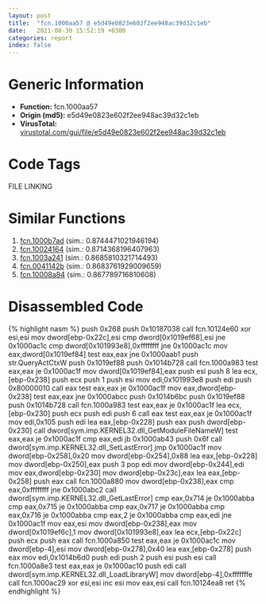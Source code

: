 ```yaml
---
layout: post
title:  "fcn.1000aa57 @ e5d49e0823e602f2ee948ac39d32c1eb"
date:   2021-08-30 15:52:19 +0300
categories: report
index: false
---
```


# Generic Information
- **Function:** fcn.1000aa57
- **Origin (md5):** e5d49e0823e602f2ee948ac39d32c1eb
- **VirusTotal:** [virustotal.com/gui/file/e5d49e0823e602f2ee948ac39d32c1eb][virustotal_ref]

# Code Tags
<span class="tag" id="FILE">FILE</span>
<span class="tag" id="LINKING">LINKING</span>


# Similar Functions

1. [fcn.1000b7ad][similar_1_ref] (sim.: 0.8744471021946194)
2. [fcn.10024164][similar_2_ref] (sim.: 0.8714368196407963)
3. [fcn.1003a241][similar_3_ref] (sim.: 0.8685810321714493)
4. [fcn.0041142b][similar_4_ref] (sim.: 0.8683761929009659)
5. [fcn.10008a84][similar_5_ref] (sim.: 0.867789716810608)


# Disassembled Code

{% highlight nasm %}
push 0x268
push 0x10187038
call fcn.10124e60
xor esi,esi
mov dword[ebp-0x22c],esi
cmp dword[0x1019ef68],esi
jne 0x1000ac1c
cmp dword[0x101993e8],0xffffffff
jne 0x1000ac1c
mov eax,dword[0x1019ef84]
test eax,eax
jne 0x1000aab1
push str.QueryActCtxW
push 0x1019ef88
push 0x1014b728
call fcn.1000a983
test eax,eax
je 0x1000ac1f
mov dword[0x1019ef84],eax
push esi
push 8
lea ecx,[ebp-0x238]
push ecx
push 1
push esi
mov edi,0x101993e8
push edi
push 0x80000010
call eax
test eax,eax
je 0x1000ac1f
mov eax,dword[ebp-0x238]
test eax,eax
jne 0x1000abcc
push 0x1014b6bc
push 0x1019ef88
push 0x1014b728
call fcn.1000a983
test eax,eax
je 0x1000ac1f
lea ecx,[ebp-0x230]
push ecx
push edi
push 6
call eax
test eax,eax
je 0x1000ac1f
mov edi,0x105
push edi
lea eax,[ebp-0x228]
push eax
push dword[ebp-0x230]
call dword[sym.imp.KERNEL32.dll_GetModuleFileNameW]
test eax,eax
je 0x1000ac1f
cmp eax,edi
jb 0x1000ab43
push 0x6f
call dword[sym.imp.KERNEL32.dll_SetLastError]
jmp 0x1000ac1f
mov dword[ebp-0x258],0x20
mov dword[ebp-0x254],0x88
lea eax,[ebp-0x228]
mov dword[ebp-0x250],eax
push 3
pop edi
mov dword[ebp-0x244],edi
mov eax,dword[ebp-0x230]
mov dword[ebp-0x23c],eax
lea eax,[ebp-0x258]
push eax
call fcn.1000a880
mov dword[ebp-0x238],eax
cmp eax,0xffffffff
jne 0x1000abc2
call dword[sym.imp.KERNEL32.dll_GetLastError]
cmp eax,0x714
je 0x1000abba
cmp eax,0x715
je 0x1000abba
cmp eax,0x717
je 0x1000abba
cmp eax,0x716
je 0x1000abba
cmp eax,2
je 0x1000abba
cmp eax,edi
jne 0x1000ac1f
mov eax,esi
mov dword[ebp-0x238],eax
mov dword[0x1019ef6c],1
mov dword[0x101993e8],eax
lea ecx,[ebp-0x22c]
push ecx
push eax
call fcn.1000a850
test eax,eax
je 0x1000ac1c
mov dword[ebp-4],esi
mov dword[ebp-0x278],0x40
lea eax,[ebp-0x278]
push eax
mov edi,0x1014b6d0
push edi
push 2
push esi
push esi
call fcn.1000a8e3
test eax,eax
je 0x1000ac10
push edi
call dword[sym.imp.KERNEL32.dll_LoadLibraryW]
mov dword[ebp-4],0xfffffffe
call fcn.1000ac29
xor esi,esi
inc esi
mov eax,esi
call fcn.10124ea8
ret 
{% endhighlight %}


[similar_1_ref]: /report/fcn.1000b7ad@e5d49e0823e602f2ee948ac39d32c1eb
[similar_2_ref]: /report/fcn.10024164@4c3818fdf32d89a09257dbc9d3e142ea
[similar_3_ref]: /report/fcn.1003a241@481b545f5c18f2fce1caac67ddc419e8
[similar_4_ref]: /report/fcn.0041142b@9c2b894b84f59672d8be2e984066f76f
[similar_5_ref]: /report/fcn.10008a84@e5d49e0823e602f2ee948ac39d32c1eb
[virustotal_ref]: https://www.virustotal.com/gui/file/e5d49e0823e602f2ee948ac39d32c1eb